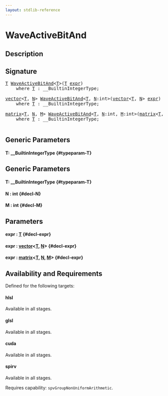 ```yaml
---
layout: stdlib-reference
---
```


# WaveActiveBitAnd

## Description





## Signature 

<pre>
<a href="/stdlib-reference/global-decls/WaveActiveBitAnd#typeparam-T" class="code_type">T</a> <a href="/stdlib-reference/global-decls/WaveActiveBitAnd">WaveActiveBitAnd</a>&lt;<a href="/stdlib-reference/global-decls/WaveActiveBitAnd#typeparam-T" class="code_type">T</a>&gt;(<a href="/stdlib-reference/global-decls/WaveActiveBitAnd#typeparam-T" class="code_type">T</a> <a href="/stdlib-reference/global-decls/WaveActiveBitAnd#decl-expr" class="code_param">expr</a>)
    <span class='code_keyword'>where</span> <a href="/stdlib-reference/global-decls/WaveActiveBitAnd#typeparam-T" class="code_type">T</a> : __BuiltinIntegerType;

<a href="/stdlib-reference/types/vector/index">vector</a>&lt;<a href="/stdlib-reference/global-decls/WaveActiveBitAnd#typeparam-T" class="code_type">T</a>, <a href="/stdlib-reference/global-decls/WaveActiveBitAnd#decl-N" class="code_var">N</a>&gt; <a href="/stdlib-reference/global-decls/WaveActiveBitAnd">WaveActiveBitAnd</a>&lt;<a href="/stdlib-reference/global-decls/WaveActiveBitAnd#typeparam-T" class="code_type">T</a>, <a href="/stdlib-reference/global-decls/WaveActiveBitAnd#decl-N" class="code_var">N</a>:<span class="code_keyword">int</span>&gt;(<a href="/stdlib-reference/types/vector/index">vector</a>&lt;<a href="/stdlib-reference/global-decls/WaveActiveBitAnd#typeparam-T" class="code_type">T</a>, <a href="/stdlib-reference/global-decls/WaveActiveBitAnd#decl-N" class="code_var">N</a>&gt; <a href="/stdlib-reference/global-decls/WaveActiveBitAnd#decl-expr" class="code_param">expr</a>)
    <span class='code_keyword'>where</span> <a href="/stdlib-reference/global-decls/WaveActiveBitAnd#typeparam-T" class="code_type">T</a> : __BuiltinIntegerType;

<a href="/stdlib-reference/types/matrix/index">matrix</a>&lt;<a href="/stdlib-reference/global-decls/WaveActiveBitAnd#typeparam-T" class="code_type">T</a>, <a href="/stdlib-reference/global-decls/WaveActiveBitAnd#decl-N" class="code_var">N</a>, <a href="/stdlib-reference/global-decls/WaveActiveBitAnd#decl-M" class="code_var">M</a>&gt; <a href="/stdlib-reference/global-decls/WaveActiveBitAnd">WaveActiveBitAnd</a>&lt;<a href="/stdlib-reference/global-decls/WaveActiveBitAnd#typeparam-T" class="code_type">T</a>, <a href="/stdlib-reference/global-decls/WaveActiveBitAnd#decl-N" class="code_var">N</a>:<span class="code_keyword">int</span>, <a href="/stdlib-reference/global-decls/WaveActiveBitAnd#decl-M" class="code_var">M</a>:<span class="code_keyword">int</span>&gt;(<a href="/stdlib-reference/types/matrix/index">matrix</a>&lt;<a href="/stdlib-reference/global-decls/WaveActiveBitAnd#typeparam-T" class="code_type">T</a>, <a href="/stdlib-reference/global-decls/WaveActiveBitAnd#decl-N" class="code_var">N</a>, <a href="/stdlib-reference/global-decls/WaveActiveBitAnd#decl-M" class="code_var">M</a>&gt; <a href="/stdlib-reference/global-decls/WaveActiveBitAnd#decl-expr" class="code_param">expr</a>)
    <span class='code_keyword'>where</span> <a href="/stdlib-reference/global-decls/WaveActiveBitAnd#typeparam-T" class="code_type">T</a> : __BuiltinIntegerType;

</pre>

## Generic Parameters

#### T: \_\_BuiltinIntegerType {#typeparam-T}

## Generic Parameters

#### T: \_\_BuiltinIntegerType {#typeparam-T}
#### N  : int {#decl-N}
#### M  : int {#decl-M}

## Parameters

#### expr  : [T](/stdlib-reference/global-decls/WaveActiveBitAnd#typeparam-T) {#decl-expr}
#### expr  : [vector](/stdlib-reference/types/vector/index)\<[T](/stdlib-reference/types/vector/index#typeparam-T), [N](/stdlib-reference/types/vector/index#decl-N)\> {#decl-expr}
#### expr  : [matrix](/stdlib-reference/types/matrix/index)\<[T](/stdlib-reference/types/matrix/T), [N](/stdlib-reference/types/matrix/index#decl-N), [M](/stdlib-reference/types/matrix/index#decl-M)\> {#decl-expr}

## Availability and Requirements

Defined for the following targets:

#### hlsl
Available in all stages.

#### glsl
Available in all stages.

#### cuda
Available in all stages.

#### spirv
Available in all stages.

Requires capability: `spvGroupNonUniformArithmetic`.


